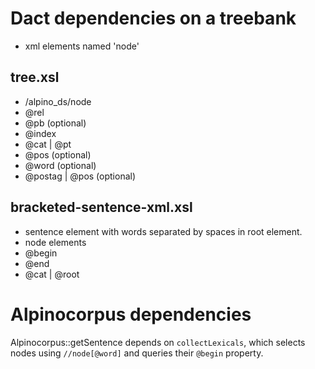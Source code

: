 # Dact dependencies on a treebank
- xml elements named 'node'

## tree.xsl
- /alpino_ds/node
- @rel
- @pb (optional)
- @index
- @cat | @pt
- @pos (optional)
- @word (optional)
- @postag | @pos (optional)

## bracketed-sentence-xml.xsl
- sentence element with words separated by spaces in root element.
- node elements
- @begin
- @end
- @cat | @root

# Alpinocorpus dependencies
Alpinocorpus::getSentence depends on `collectLexicals`, which selects nodes using `//node[@word]` and queries their `@begin` property.
